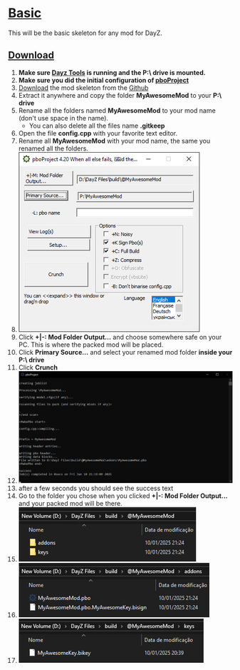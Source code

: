 # [Basic](#basic)

This will be the basic skeleton for any mod for DayZ.

## [Download](#download)

1.  **Make sure [Dayz Tools](../start/dayztools.html) is running and the P:\\ drive is mounted.**
2.  **Make sure you did the initial configuration of [pboProject](../start/mikerostools.html#setting-pboproject-up)**
3.  [Download](https://github.com/SnackSBR/DayzModStructure/archive/refs/heads/main.zip) the mod skeleton from the [Github](https://github.com/SnackSBR/DayzModStructure)
4.  Extract it anywhere and copy the folder **MyAwesomeMod** to your **P:\\ drive**
5.  Rename all the folders named **MyAwesomeMod** to your mod name (don't use space in the name).
    *   You can also delete all the files name **.gitkeep**
6.  Open the file **config.cpp** with your favorite text editor.
7.  Rename all **MyAwesomeMod** with your mod name, the same you renamed all the folders.
8.  ![pboProject GUI](../start/mikero/3.png)
9.  Click **+|-: Mod Folder Output...** and choose somewhere safe on your PC. This is where the packed mod will be placed.
10.  Click **Primary Source...** and select your renamed mod folder **inside your P:\\ drive**
11.  Click **Crunch**
12.  ![pboProject GUI](basic/1.png)
13.  after a few seconds you should see the success text
14.  Go to the folder you chose when you clicked **+|-: Mod Folder Output...** and your packed mod will be there.
15.  ![packed mod](basic/2.png)
16.  ![addons folder](basic/3.png)
17.  ![keys folder](basic/4.png)